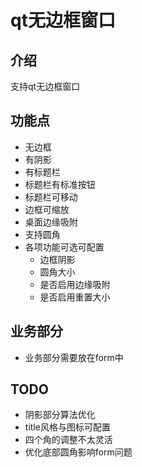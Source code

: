 # qt无边框窗口

## 介绍

支持qt无边框窗口

## 功能点

- 无边框
- 有阴影
- 有标题栏
- 标题栏有标准按钮
- 标题栏可移动
- 边框可缩放
- 桌面边缘吸附
- 支持圆角
- 各项功能可选可配置
    - 边框阴影
    - 圆角大小
    - 是否启用边缘吸附
    - 是否启用重置大小
   

## 业务部分
- 业务部分需要放在form中

## TODO

- 阴影部分算法优化
- title风格与图标可配置
- 四个角的调整不太灵活
- 优化底部圆角影响form问题
